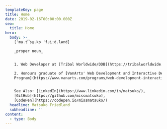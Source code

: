 ```yaml
---
templateKey: page
title: Home
date: 2019-02-16T00:00:00.000Z
seo:
  title: Home
hero:
  body: >-
    [ˈma.t͡sɯ̥.ko ˈfɹiːd.lənd]

    _proper noun_


    1. Web Developer at [Tribal Worldwide/DDB](https://tribalworldwide.ca/).

    2. Honours graduate of [VanArts' Web Development and Interactive Design
    Program](https://www.vanarts.com/programs/web-development-interactive-design/)


    See Also: [LinkedIn](https://www.linkedin.com/in/matsuko/),
    [GitHub](https://github.com/missmatsuko),
    [CodePen](https://codepen.io/missmatsuko/)
  headline: Matsuko Friedland
  subheadline: ''
content:
  - type: Body
---
```


